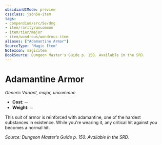 ```yaml
---
obsidianUIMode: preview
cssclass: json5e-item
tags:
- compendium/src/5e/dmg
- item/rarity/uncommon
- item/tier/major
- item/wondrous/wondrous-item
aliases: ["Adamantine Armor"]
SourceType: "Magic Item"
NoteIcon: magicitem
BookSource: Dungeon Master's Guide p. 150. Available in the SRD.
---
```

# Adamantine Armor
*Generic Variant, major, uncommon*  

- **Cost**: ⏤
- **Weight**: ⏤

This suit of armor is reinforced with adamantine, one of the hardest substances in existence. While you're wearing it, any critical hit against you becomes a normal hit.

*Source: Dungeon Master's Guide p. 150. Available in the SRD.*